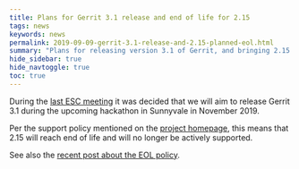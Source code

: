 ```yaml
---
title: Plans for Gerrit 3.1 release and end of life for 2.15
tags: news
keywords: news
permalink: 2019-09-09-gerrit-3.1-release-and-2.15-planned-eol.html
summary: "Plans for releasing version 3.1 of Gerrit, and bringing 2.15 to end of life"
hide_sidebar: true
hide_navtoggle: true
toc: true
---
```


During the [last ESC meeting](https://www.gerritcodereview.com/2019-09-03-esc-minutes.html)
it was decided that we will aim to release Gerrit 3.1 during the upcoming hackathon
in Sunnyvale in November 2019.

Per the support policy mentioned on the [project homepage](https://www.gerritcodereview.com/#support),
this means that 2.15 will reach end of life and will no longer be actively supported.

See also the
[recent post about the EOL policy](https://www.gerritcodereview.com/2019-05-31-gerrit-end-of-life-update.html).
